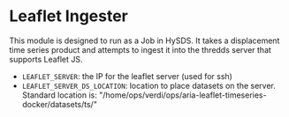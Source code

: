 # Leaflet Ingester

This module is designed to run as a Job in HySDS. It takes a displacement time series 
product and attempts to ingest it into the thredds server that supports Leaflet JS.


- `LEAFLET_SERVER`: the IP for the leaflet server (used for ssh)
- `LEAFLET_SERVER_DS_LOCATION`: location to place datasets on the server. Standard location is: "/home/ops/verdi/ops/aria-leaflet-timeseries-docker/datasets/ts/"
